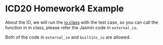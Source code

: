 # ICD20 Homework4 Example

About the IO, we will run the [io.class](./external_io/io.j) with the test case,
so you can call the function in in class, please refer the Jasmin code in `external_io`.

Both of the code in `external_io` and `builtins_io` are allowed.
